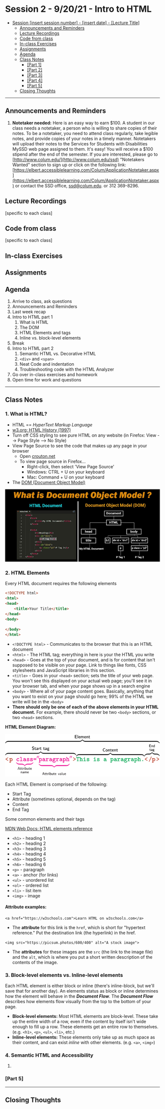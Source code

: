 # Session 2 - 9/20/21 - Intro to HTML

- [Session [insert session number] - [insert date] - [Lecture Title]](#session-insert-session-number---insert-date---lecture-title)
  - [Announcements and Reminders](#announcements-and-reminders)
  - [Lecture Recordings](#lecture-recordings)
  - [Code from class](#code-from-class)
  - [In-class Exercises](#in-class-exercises)
  - [Assignments](#assignments)
  - [Agenda](#agenda)
  - [Class Notes](#class-notes)
    - [[Part 1]](#part-1)
    - [[Part 2]](#part-2)
    - [[Part 3]](#part-3)
    - [[Part 4]](#part-4)
    - [[Part 5]](#part-5)
  - [Closing Thoughts](#closing-thoughts)

---

## Announcements and Reminders

1. **Notetaker needed:** Here is an easy way to earn $100. A student in our class needs a notetaker, a person who is willing to share copies of their notes. To be a notetaker, you need to attend class regularly, take legible notes, and provide copies of your notes in a timely manner. Notetakers will upload their notes to the Services for Students with Disabilities MySSD web page assigned to them. It's easy! You will receive a $100 stipend after the end of the semester. If you are interested, please go to [http://www.colum.edu/](http://www.colum.edu/ssd) "Notetakers Wanted" section to sign up or click on the following link: [https://elbert.accessiblelearning.com/Colum/ApplicationNotetaker.aspx](https://elbert.accessiblelearning.com/Colum/ApplicationNotetaker.aspx) or contact the SSD office, [ssd@colum.edu](mailto:ssd@colum.edu). or 312 369-8296.

## Lecture Recordings

[specific to each class]

## Code from class

[specific to each class]

## In-class Exercises

## Assignments

## Agenda

1. Arrive to class, ask questions
2. Announcements and Reminders
3. Last week recap
4. Intro to HTML part 1
   1. What is HTML
   2. The DOM
   3. HTML Elements and tags
   4. Inline vs. block-level elements
5. Break
6. Intro to HTML part 2
   1. Semantic HTML vs. Decorative HTML
   2. `<div>` and `<span>`
   3. Neat Code and indentation
   4. Troubleshooting code with the HTML Analyzer
7. Go over in-class exercises and homework
8. Open time for work and questions

---

## Class Notes

### 1. What is HTML?

- HTML == *HyperText Markup Language*
- [w3.org: HTML History (1997)](https://www.w3.org/People/Raggett/book4/ch02.html)
- Turn off CSS styling to see pure HTML on any website (in Firefox: View --> Page Style --> No Style)
- View Page Source to see the code that makes up any page in your browser
  - Open [crouton.net](https://crouton.net)
  - To view page source in Firefox...
    - Right-click, then select 'View Page Source'
    - Windows: CTRL + U on your keyboard
    - Mac: Command + U on your keyboard
- The [DOM (Document Object Model)](https://developer.mozilla.org/en-US/docs/Web/API/Document_Object_Model/Introduction)

![HTML vs. the DOM](images/dom.jpg)

### 2. HTML Elements

Every HTML document requires the following elements

```html
<!DOCTYPE html>
<html>
<head>
    <title>Your Title</title>
</head>
<body>
    
</body>
</html>
```

- `<!DOCTYPE html>` - Communicates to the browser that this is an HTML document
- `<html>` - The HTML tag; everything in here is your the HTML you write
- `<head>` - Goes at the top of your document, and is for content that isn't supposed to be visible on your page. Link to things like fonts, CSS stylesheets and JavaScript libraries in this section.
- `<title>` - Goes in your `<head>` section; sets the title of your web page. You won't see this displayed on your actual web page; you'll see it in your browser tab, and when your page shows up in a search engine
- `<body>` - Where all of your page content goes. Basically, anything that you want to exist on your page should go here; 99% of the HTML we write will be in the `<body>`
- **There should only be one of each of the above elements in your HTML document.** For example, there should never be two `<body>` sections, or two `<head>` sections.

**HTML Element Diagram:**

![HTML Element Diagram](images/html-element.svg)

Each HTML Element is comprised of the following:

- Start Tag
- Attribute (sometimes optional, depends on the tag)
- Content
- End Tag

Some common elements and their tags

[MDN Web Docs: HTML elements reference](https://developer.mozilla.org/en-US/docs/Web/HTML/Element)

- `<h1>` - heading 1
- `<h2>` - heading 2
- `<h3>` - heading 3
- `<h4>` - heading 4
- `<h5>` - heading 5
- `<h6>` - heading 6
- `<p>` - paragraph
- `<a>` - anchor (for links)
- `<ul>` - unordered list
- `<ol>` - ordered list
- `<li>` - list item
- `<img>` - image

#### **Attribute examples:**
`<a href="https://w3schools.com">Learn HTML on w3schools.com</a>`

- The **attribute** for this link is the `href`, which is short for "hypertext reference." Put the destination link (the hyperlink) in the href.

`<img src="https://picsum.photos/600/400" alt="A stock image">`

- The **attributes** for these images are the `src` (the link to the image file) and the `alt`, which is where you put a short written description of the contents of the image. 

### 3. Block-level elements vs. Inline-level elements

Each HTML element is either block or inline (there's inline-block, but we'll save that for another day). An elements status as block or inline determines how the element will behave in the ***Document Flow**.* The ***Document Flow*** describes how elements flow visually from the top to the bottom of your page.

- **Block-level elements:** Most HTML elements are block-level. These take up the entire width of a row, even if the content by itself isn't wide enough to fill up a row. These elements get an entire row to themselves. (e.g. `<h1>`, `<p>`, `<ul>`, `<li>`, etc.)
- **Inline-level elements:** These elements only take up as much space as their content, and can exist *inline* with other elements. (e.g. `<a>`, `<img>`)

### 4. Semantic HTML and Accessibility

1. 

### [Part 5]

---

## Closing Thoughts
